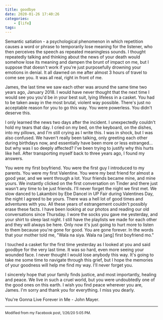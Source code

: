 ```yaml
---
title: goodbye
date: 2020-01-26 17:40:26
categories:
    - [life]
tags:
---
```


Semantic satiation - a psychological phenomenon in which repetition causes a word or phrase to temporarily lose meaning for the listener, who then perceives the speech as repeated meaningless sounds. 
I thought repeatedly talking and thinking about the news of your death would somehow lose its meaning and dampen the brunt of impact on me, but I suppose that doesn't work if you're just purposefully drowning your emotions in denial. It all dawned on me after almost 3 hours of travel to come see you. It was all real, right in front of me.

James, the last time we saw each other was around the same time two years ago, January 2018. I would have never thought that the next time I would see you you'd be in your best suit, lying lifeless in a casket. You had to be taken away in the most brutal, violent way possible. There's just no acceptable reason for you to go this way. You were powerless. You didn't deserve this.

I only learned the news two days after the incident. I unexpectedly couldn't hold my tears that day. I cried on my bed, on the keyboard, on the dishes, into my pillows, and I'm still crying as I write this. I was in shock, but I was also confused. We haven't really been talking, only greeting each other during birthdays now, and essentially have been more or less estranged... but why was I so deeply affected? I've been trying to justify why this hurts like hell. After transporting myself back to three years ago, I found my answers.

You were my first boyfriend. You were the first guy I introduced to my parents. You were my first Valentine. You were my best friend for almost a good year, and we went through a lot. Your friends became mine, and mine yours. We instantly clicked on the first conversation on Tinder and there just wasn't any time to be just friends. I'll never forget the night we first met. We slow danced to Lakambini by Ebe Dancel in UP Fair during Valentines Day, the night I agreed to be yours. There was a hell lot of good times and adventures with you. All these years of estrangement couldn't possibly erase these facts. I have been looking at our photos and reading our old conversations since Thursday. I wore the socks you gave me yesterday, and your shirt to sleep last night. I still have the playlists we made for each other and they will always be here. Only now it's just going to hurt more to listen to them because you're gone for good. You are gone forever. In the words that your mother told me, "Wala na siya. Wala na [ang] first boyfriend mo."

I touched a casket for the first time yesterday as I looked at you and said goodbye for the very last time. It was so hard, even more seeing your wounded face. I never thought I would lose anybody this way. It's going to take me some time to navigate through this grief, but I hope the memories of your goodness will help me find my way. I'll never forget you.

I sincerely hope that your family finds justice, and most importantly, healing and peace. We live in such a cruel world, but you were undoubtedly one of the good ones on this earth. I wish you find peace wherever you are, James. I'm sorry and thank you for everything. I miss you dearly.

You're Gonna Live Forever in Me - John Mayer.

---

<small>Modified from my Facebook post, 1/26/20 5:05 PM.</small>